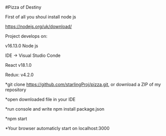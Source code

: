 #Pizza of Destiny

First of all you shoul install node js

https://nodejs.org/uk/download/

Project develops on:

v16.13.0 Node js

IDE -> Visual Studio Conde

React v18.1.0

Redux: v4.2.0

*git clone https://github.com/starlingProj/pizza.git, or download a ZIP of my repository

*open downloaded file in your IDE

*run console and write npm install package.json

*npm start

*Your browser automaticly start on localhost:3000
